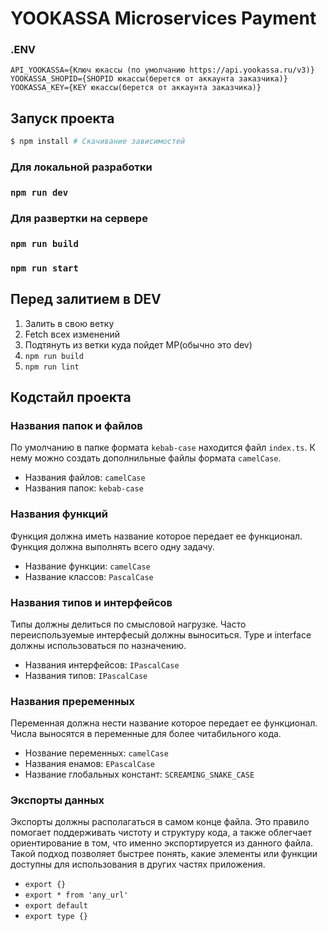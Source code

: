 # YOOKASSA Microservices Payment

### .ENV

```
API_YOOKASSA={Ключ юкассы (по умолчанию https://api.yookassa.ru/v3)}
YOOKASSA_SHOPID={SHOPID юкассы(берется от аккаунта заказчика)}
YOOKASSA_KEY={KEY юкассы(берется от аккаунта заказчика)}
```

## Запуск проекта

```bash
$ npm install # Скачивание зависимостей
```

### Для локальной разработки

### `npm run dev`

### Для развертки на сервере

### `npm run build`

### `npm run start`

## Перед залитием в DEV

1. Залить в свою ветку
2. Fetch всех изменений
3. Подтянуть из ветки куда пойдет МР(обычно это dev)
4. `npm run build`
5. `npm run lint`

## Кодстайл проекта

### Названия папок и файлов

По умолчанию в папке формата `kebab-case` находится файл `index.ts`. К нему можно создать дополнильные
файлы формата `camelCase`.

* Названия файлов: `camelCase`
* Названия папок: `kebab-case`

### Названия функций

Функция должна иметь название которое передает ее функционал. Функция должна выполнять всего одну задачу.

* Название функции: `camelCase`
* Название классов: `PascalCase`

### Названия типов и интерфейсов

Типы должны делиться по смысловой нагрузке. Часто переиспользуемые интерфесый должны выноситься. Type и interface должны
использоваться по назначению.

* Названия интерфейсов: `IPascalCase`
* Названия типов: `IPascalCase`

### Названия преременных

Переменная должна нести название которое передает ее функционал. Числа выносятся в переменные для более читабильного
кода.

* Нозвание переменных: `camelCase`
* Названия енамов: `EPascalCase`
* Название глобальных констант: `SCREAMING_SNAKE_CASE`

### Экспорты данных

Экспорты должны располагаться в самом конце файла. Это правило помогает поддерживать чистоту и структуру кода, а также
облегчает ориентирование в том, что именно экспортируется из данного файла. Такой подход позволяет быстрее понять, какие
элементы или функции доступны для использования в других частях приложения.

* `export {}`
* `export * from 'any_url'`
* `export default`
* `export type {}`
